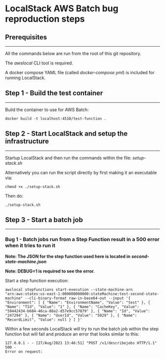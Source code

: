 # LocalStack AWS Batch bug reproduction steps

## Prerequisites

---

All the commands below are run from the root of this git repository.

The *awslocal* CLI tool is required.

A docker compose YAML file (called *docker-compose.yml*) is included for running LocalStack.

## Step 1 - Build the test container

---

Build the container to use for AWS Batch:

```
docker build -t localhost:4510/test-function .
```

## Step 2 - Start LocalStack and setup the infrastructure

---

Startup LocalStack and then run the commands within the file: *setup-stack.sh*

Alternatively you can run the script directly by first making it an executable via:

```
chmod +x ./setup-stack.sh 
```

Then do:

```
./setup-stack.sh
```

## Step 3 - Start a batch job

---

### Bug 1 - Batch jobs run from a Step Function result in a 500 error when it tries to run it

**Note: The JSON for the step function used here is located in** ***second-state-machine.json***

**Note: DEBUG=1 is required to see the error.**

Start a step function execution:

```
awslocal stepfunctions start-execution --state-machine-arn "arn:aws:states:us-east-1:000000000000:stateMachine:test-second-state-machine" --cli-binary-format raw-in-base64-out --input '{ "Environment": [ { "Name": "EnvironmentName", "Value": "test" }, { "Name": "TId", "Value": "1" }, { "Name": "CacheKey", "Value": "59442434-b604-46ca-80a2-d57e9cc57879" }, { "Name": "Id", "Value": "247294" }, { "Name": "UserId", "Value": "5029" }, { "Name": "RecordLimit", "Value": null } ] }'
```

Within a few seconds LocalStack will try to run the batch job within the step function but will fail and produce an error that looks similar to this:

```
127.0.0.1 - - [27/Aug/2021 13:46:51] "POST /v1/describejobs HTTP/1.1" 500 -
Error on request:
```
